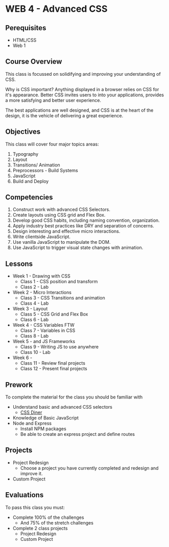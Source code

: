# WEB 4 - Advanced CSS

## Perequisites 

- HTML/CSS
- Web 1

## Course Overview

This class is focussed on solidifying and improving your 
understanding of CSS.

Why is CSS important? Anything displayed in a browser relies
on CSS for it's appearance. Better CSS invites users to 
into your applications, provides a more satisfying and 
better user experience. 

The best applications are well designed, and CSS is at the 
heart of the design, it is the vehicle of delivering a
great experience. 

## Objectives 

This class will cover four major topics areas: 

1. Typography
1. Layout
1. Transitions/ Animation
1. Preprocessors - Build Systems
1. JavaScript 
1. Build and Deploy

## Competencies 

1. Construct work with advanced CSS Selectors.
1. Create layouts using CSS grid and Flex Box.
1. Develop good CSS habits, including naming convention, organization. 
1. Apply industry best practices like DRY and separation of concerns.
1. Design interesting and effective micro interactions.
1. Write clientside JavaScript.
  1. Use vanilla JavaScript to manipulate the DOM.
  1. Use JavaScript to trigger visual state changes with animation. 

## Lessons

- Week 1 - Drawing with CSS
  - Class 1 - CSS position and transform
  - Class 2 - Lab
- Week 2 - Micro Interactions
  - Class 3 - CSS Transitions and animation
  - Class 4 - Lab
- Week 3 - Layout
  - Class 5 - CSS Grid and Flex Box
  - Class 6 - Lab
- Week 4 - CSS Variables FTW
  - Class 7 - Variables in CSS
  - Class 8 - Lab
- Week 5 - and JS Frameworks
  - Class 9 - Writing JS to use anywhere
  - Class 10 - Lab
- Week 6 -  
  - Class 11 - Review final projects
  - Class 12 - Present final projects
  
## Prework

To complete the material for the class you should be familiar with 

- Understand basic and advanced CSS selectors
  - [CSS Diner](https://flukeout.github.io)
- Knowledge of Basic JavaScript
- Node and Express
  - Install NPM packages 
  - Be able to create an express project and define routes

## Projects 

- Project Redesign 
  - Choose a project you have currently completed and redesign and improve it. 
- Custom Project 

## Evaluations

To pass this class you must:

- Complete 100% of the challenges
  - And 75% of the stretch challenges
- Complete 2 class projects 
  - Project Redesign
  - Custom Project


